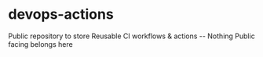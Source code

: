 # devops-actions
Public repository to store Reusable CI workflows &amp; actions -- Nothing Public facing belongs here
